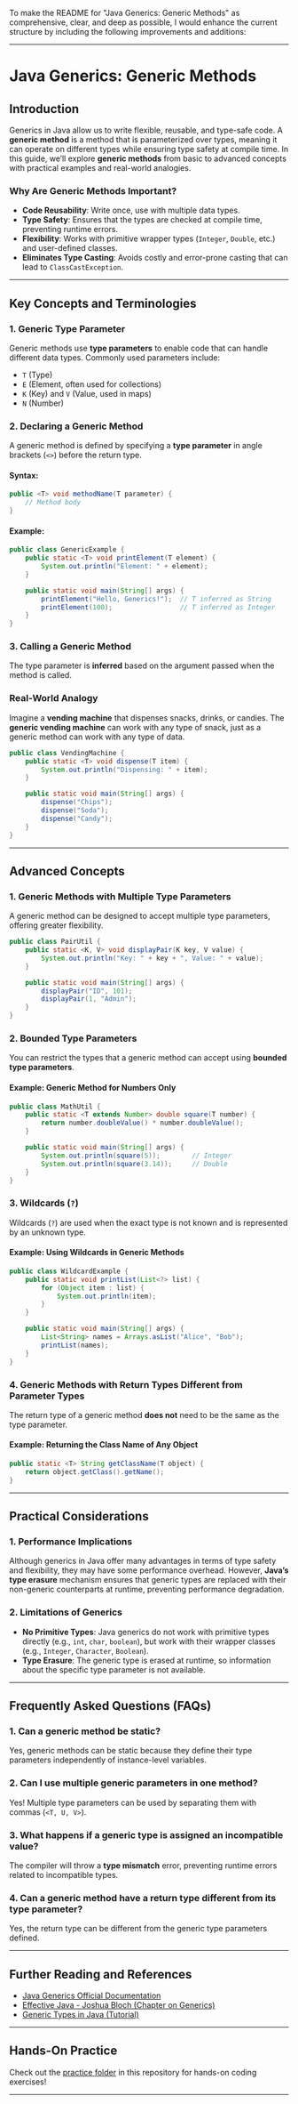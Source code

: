 To make the README for "Java Generics: Generic Methods" as comprehensive, clear, and deep as possible, I would enhance the current structure by including the following improvements and additions:

---

# Java Generics: Generic Methods

## Introduction

Generics in Java allow us to write flexible, reusable, and type-safe code. A **generic method** is a method that is parameterized over types, meaning it can operate on different types while ensuring type safety at compile time. In this guide, we’ll explore **generic methods** from basic to advanced concepts with practical examples and real-world analogies.

### Why Are Generic Methods Important?
- **Code Reusability**: Write once, use with multiple data types.
- **Type Safety**: Ensures that the types are checked at compile time, preventing runtime errors.
- **Flexibility**: Works with primitive wrapper types (`Integer`, `Double`, etc.) and user-defined classes.
- **Eliminates Type Casting**: Avoids costly and error-prone casting that can lead to `ClassCastException`.

---

## Key Concepts and Terminologies

### 1. Generic Type Parameter
Generic methods use **type parameters** to enable code that can handle different data types. Commonly used parameters include:
- `T` (Type)
- `E` (Element, often used for collections)
- `K` (Key) and `V` (Value, used in maps)
- `N` (Number)

### 2. Declaring a Generic Method
A generic method is defined by specifying a **type parameter** in angle brackets (`<>`) before the return type.

#### Syntax:
```java
public <T> void methodName(T parameter) {
    // Method body
}
```

#### Example:
```java
public class GenericExample {
    public static <T> void printElement(T element) {
        System.out.println("Element: " + element);
    }

    public static void main(String[] args) {
        printElement("Hello, Generics!");  // T inferred as String
        printElement(100);                 // T inferred as Integer
    }
}
```

### 3. Calling a Generic Method
The type parameter is **inferred** based on the argument passed when the method is called.

### Real-World Analogy
Imagine a **vending machine** that dispenses snacks, drinks, or candies. The **generic vending machine** can work with any type of snack, just as a generic method can work with any type of data.

```java
public class VendingMachine {
    public static <T> void dispense(T item) {
        System.out.println("Dispensing: " + item);
    }

    public static void main(String[] args) {
        dispense("Chips");
        dispense("Soda");
        dispense("Candy");
    }
}
```

---

## Advanced Concepts

### 1. Generic Methods with Multiple Type Parameters
A generic method can be designed to accept multiple type parameters, offering greater flexibility.

```java
public class PairUtil {
    public static <K, V> void displayPair(K key, V value) {
        System.out.println("Key: " + key + ", Value: " + value);
    }

    public static void main(String[] args) {
        displayPair("ID", 101);
        displayPair(1, "Admin");
    }
}
```

### 2. Bounded Type Parameters
You can restrict the types that a generic method can accept using **bounded type parameters**.

#### Example: Generic Method for Numbers Only
```java
public class MathUtil {
    public static <T extends Number> double square(T number) {
        return number.doubleValue() * number.doubleValue();
    }

    public static void main(String[] args) {
        System.out.println(square(5));        // Integer
        System.out.println(square(3.14));     // Double
    }
}
```

### 3. Wildcards (`?`)
Wildcards (`?`) are used when the exact type is not known and is represented by an unknown type.

#### Example: Using Wildcards in Generic Methods
```java
public class WildcardExample {
    public static void printList(List<?> list) {
        for (Object item : list) {
            System.out.println(item);
        }
    }

    public static void main(String[] args) {
        List<String> names = Arrays.asList("Alice", "Bob");
        printList(names);
    }
}
```

### 4. Generic Methods with Return Types Different from Parameter Types
The return type of a generic method **does not** need to be the same as the type parameter.

#### Example: Returning the Class Name of Any Object
```java
public static <T> String getClassName(T object) {
    return object.getClass().getName();
}
```

---

## Practical Considerations

### 1. Performance Implications
Although generics in Java offer many advantages in terms of type safety and flexibility, they may have some performance overhead. However, **Java’s type erasure** mechanism ensures that generic types are replaced with their non-generic counterparts at runtime, preventing performance degradation.

### 2. Limitations of Generics
- **No Primitive Types**: Java generics do not work with primitive types directly (e.g., `int`, `char`, `boolean`), but work with their wrapper classes (e.g., `Integer`, `Character`, `Boolean`).
- **Type Erasure**: The generic type is erased at runtime, so information about the specific type parameter is not available.

---

## Frequently Asked Questions (FAQs)

### 1. Can a generic method be static?
Yes, generic methods can be static because they define their type parameters independently of instance-level variables.

### 2. Can I use multiple generic parameters in one method?
Yes! Multiple type parameters can be used by separating them with commas (`<T, U, V>`).

### 3. What happens if a generic type is assigned an incompatible value?
The compiler will throw a **type mismatch** error, preventing runtime errors related to incompatible types.

### 4. Can a generic method have a return type different from its type parameter?
Yes, the return type can be different from the generic type parameters defined.

---

## Further Reading and References
- [Java Generics Official Documentation](https://docs.oracle.com/javase/tutorial/java/generics/)
- [Effective Java - Joshua Bloch (Chapter on Generics)](https://www.oreilly.com/library/view/effective-java-3rd/9780134686097/)
- [Generic Types in Java (Tutorial)](https://www.baeldung.com/java/java-generics)

---

## Hands-On Practice
Check out the [practice folder](./practice/generic-methods) in this repository for hands-on coding exercises!

---

